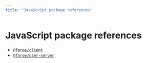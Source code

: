 ```yaml
---
title: "JavaScript package references"
---
```


# JavaScript package references

-   [`@faroe/client`](https://github.com/faroedev/js-client#api-reference)
-   [`@faroe/user-server`](https://github.com/faroedev/js-user-server#api-reference)
